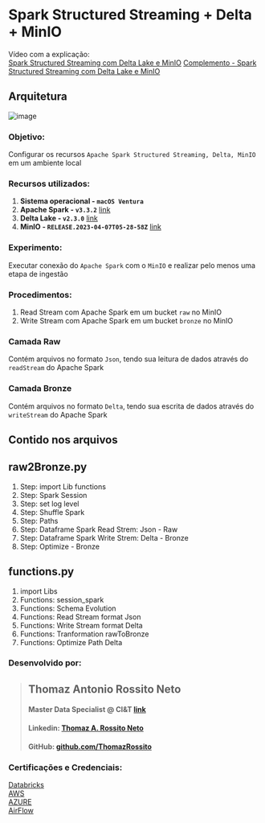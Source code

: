 # Spark Structured Streaming + Delta + MinIO

Vídeo com a explicação: <br>
[Spark Structured Streaming com Delta Lake e MinIO](https://www.youtube.com/watch?v=pD0E13fadfw)
[Complemento - Spark Structured Streaming com Delta Lake e MinIO](https://www.youtube.com/watch?v=yHck_j6rJsY)


## Arquitetura 

![image](https://tarn-cert.s3.amazonaws.com/desafio/sparkStream_Delta_MinIO.png)

### Objetivo:
Configurar os recursos `Apache Spark Structured Streaming, Delta, MinIO` em um ambiente local

### Recursos utilizados:
1. **Sistema operacional - `macOS Ventura`**
2. **Apache Spark - `v3.3.2`** [link](https://spark.apache.org/downloads.html)
3. **Delta Lake - `v2.3.0`** [link](https://delta.io/)
4. **MinIO - `RELEASE.2023-04-07T05-28-58Z`** [link](https://min.io/)

### Experimento:
Executar conexão do `Apache Spark` com o `MinIO` e realizar pelo menos uma etapa de ingestão

### Procedimentos:
1. Read Stream com Apache Spark em um bucket `raw` no MinIO 
2. Write Stream com Apache Spark em um bucket `bronze` no MinIO

### Camada Raw
Contém arquivos no formato `Json`, tendo sua leitura de dados através do `readStream` do Apache Spark

### Camada Bronze
Contém arquivos no formato `Delta`,  tendo sua escrita de dados através do `writeStream` do Apache Spark


## Contido nos arquivos 

## raw2Bronze.py

1. Step: import Lib functions
2. Step: Spark Session
3. Step: set log level
4. Step: Shuffle Spark
5. Step: Paths
6. Step: Dataframe Spark Read Strem: Json - Raw
7. Step: Dataframe Spark Write Strem: Delta - Bronze
8. Step: Optimize - Bronze


## functions.py

1. import Libs
2. Functions: session_spark
3. Functions: Schema Evolution
4. Functions: Read Stream format Json
5. Functions: Write Stream format Delta
6. Functions: Tranformation rawToBronze
7. Functions: Optimize Path Delta



### Desenvolvido por:

> ## Thomaz Antonio Rossito Neto 
> #### **Master Data Specialist @ CI&T** [link](https://ciandt.com/br/) </code> 
> #### **Linkedin:** <a href="https://www.linkedin.com/in/thomaz-antonio-rossito-neto/"> Thomaz A. Rossito Neto </a> </code>
> #### **GitHub:** <a href="https://github.com/ThomazRossito"> github.com/ThomazRossito </a> </code>


### Certificações e Credenciais:

[Databricks](https://credentials.databricks.com/profile/thomazantoniorossitoneto39867/wallet#gs.in4ak9) <br>
[AWS](https://www.credly.com/users/thomaz-antonio-rossito-neto/badges) <br>
[AZURE](https://www.credly.com/users/thomaz-antonio-rossito-neto/badges) <br>
[AirFlow](https://www.credly.com/users/thomaz-antonio-rossito-neto/badges) <br>